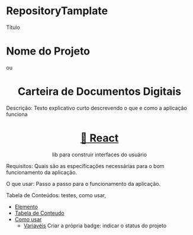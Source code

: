 # RepositoryTamplate
Título
# Nome do Projeto 
ou
<h1 align="center">Carteira de Documentos Digitais</h1>

Descrição: Texto explicativo curto descrevendo o que e como a aplicação funciona 
<h1 align="center">
    <a href="https://pt-br.carteiradedocumentosdigitais.org/">🔗 React</a>
</h1>
<p align="center"> lib para construir interfaces do usuário </p>
Requisitos: Quais são as específicações necessárias para o bom funcionamento da aplicação.

O que usar: Passo a passo para o funcionamento da aplicação.

Tabela de Conteúdos: testes, como usar, 
* [Elemento](#Elemento)
* [Tabela de Conteudo](#tabela-de-conteudo)
* [Como usar](#como-usar)
     * [Variavéis](#pre-requisitos)
Criar a própria badge: indicar o status do projeto  
